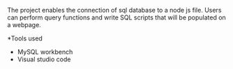 The project enables the connection of sql database to a node js file. Users can perform query functions and write SQL scripts that will be populated on a webpage.

*Tools used
- MySQL workbench
- Visual studio code


